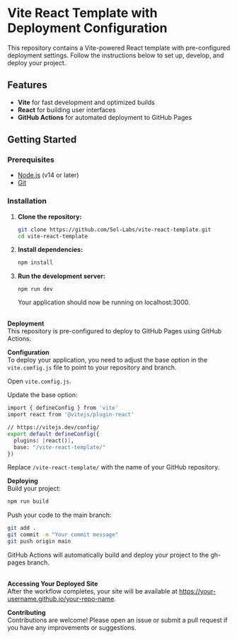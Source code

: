 # Vite React Template with Deployment Configuration

This repository contains a Vite-powered React template with pre-configured deployment settings. Follow the instructions below to set up, develop, and deploy your project.

## Features

- **Vite** for fast development and optimized builds
- **React** for building user interfaces
- **GitHub Actions** for automated deployment to GitHub Pages

## Getting Started

### Prerequisites

- [Node.js](https://nodejs.org/) (v14 or later)
- [Git](https://git-scm.com/)

### Installation

1. **Clone the repository:**

   ```sh
   git clone https://github.com/Sel-Labs/vite-react-template.git
   cd vite-react-template
   ```

2. **Install dependencies:**

   ```sh
   npm install
   ```

3. **Run the development server:**
   ```
   npm run dev
   ```
   Your application should now be running on localhost:3000.
   <br>
   <br>

**Deployment**
<br>
This repository is pre-configured to deploy to GitHub Pages using GitHub Actions.

**Configuration**
<br>
To deploy your application, you need to adjust the base option in the `vite.comfig.js` file to point to your repository and branch.

Open `vite.comfig.js`.

Update the base option:

```sh
import { defineConfig } from 'vite'
import react from '@vitejs/plugin-react'

// https://vitejs.dev/config/
export default defineConfig({
  plugins: [react()],
  base: "/vite-react-template/"
})
```

Replace `/vite-react-template/` with the name of your GitHub repository.

**Deploying**
<br>
Build your project:

```sh
npm run build
```

Push your code to the main branch:

```sh
git add .
git commit -m "Your commit message"
git push origin main
```

GitHub Actions will automatically build and deploy your project to the gh-pages branch.
<br>
<br>

**Accessing Your Deployed Site**
<br>
After the workflow completes, your site will be available at https://your-username.github.io/your-repo-name.

**Contributing**
<br>
Contributions are welcome! Please open an issue or submit a pull request if you have any improvements or suggestions.
